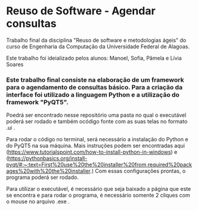# Reuso de Software - Agendar consultas 
Trabalho final da disciplina "Reuso de software e metodologias ágeis" do curso de Engenharia da Computação da Universidade Federal de Alagoas.

Este trabalho foi ideializado pelos alunos: Manoel, Sofia, Pâmela e Lívia Soares
### Este trabalho final consiste na elaboração de um framework para o agendamento de consultas básico. Para a criação da interface foi utilizado a linguagem Python e a utilização do framework "PyQT5".

Poedrá ser encontrado nesse repositório uma pasta no qual o executável poderá ser rodado e também ocódigo fonte com as suas telas no formato .ui . 

Para rodar o código no terminal, será necessário a instalação do Python  e do PyQT5 na sua máquina. Mais instruções podem ser encontradas aqui (https://www.tutorialspoint.com/how-to-install-python-in-windows) e (https://pythonbasics.org/install-pyqt/#:~:text=First%20use%20the%20installer%20from,required%20packages%20with%20the%20installer.) Com essas configurações prontas, o programa poderá ser rodado.

Para utilizar o executável, é necessário que seja baixado a página que este se encontra e para rodar o programa, é necessário somente 2 cliques com o mouse no arquivo .exe .

